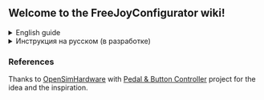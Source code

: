 ## Welcome to the FreeJoyConfigurator wiki!

<details> 
  <summary> English guide </summary>

# Installation
Just download the [latest release](https://github.com/FreeJoy-Team/FreeJoy/releases) and run the installer.

# Getting started
* [Pins configuration](https://github.com/vostrenkov/FreeJoyConfigurator/wiki/Pins-configuration)
* [Digital inputs (buttons) configuration](https://github.com/vostrenkov/FreeJoyConfigurator/wiki/Digital-inputs-configuration)
* [Axes configuration](https://github.com/vostrenkov/FreeJoyConfigurator/wiki/Axes-configuration)
* [Axes to buttons](https://github.com/vostrenkov/FreeJoyConfigurator/wiki/Axes-to-Buttons)
* [Shift registers](https://github.com/vostrenkov/FreeJoyConfigurator/wiki/Shift-registers)
* [TLE501x sensors](https://github.com/vostrenkov/FreeJoyConfigurator/wiki/TLE501x-sensors)
* [LED configuration](https://github.com/FreeJoy-Team/FreeJoyConfigurator/wiki/LED-configuration)
* [Loading and saving configuration](https://github.com/vostrenkov/FreeJoyConfigurator/wiki/Loading-and-saving-configuration)
* [Advanced settings](https://github.com/vostrenkov/FreeJoyConfigurator/wiki/Advanced-settings)
* [Firmware flasher](https://github.com/vostrenkov/FreeJoyConfigurator/wiki/Firmware-flasher)

</details>

<details> 
  <summary> Инструкция на русском (в разработке) </summary>

# Описание проекта:
# FreeJoy
FreeJoy - настраиваемый контроллер игрового устройства, основанный на недорогом микроконтроллере STM32F103C8. Он позволяет создавать собственные HOTAS – системы (РУС, РУД, всевозможные панели расширения), педали, автомобильные системы управления (рулевые колеса, педали, рычаги коробок передач и т.д.) и настраивать сконструированное устройство.

## Возможности:
* До 8 – аналоговых осей;
* До 128 кнопок или тумблеров;
* До 4 HAT-переключателей;
•	До 16 инкрементальных энкодеров;
•	Возможность назначения нажатий кнопок на определенные положения аналоговой оси (до 12 кнопок на ось);
•	Поддержка сдвиговых регистров 74HC165 и CD4021 для увеличения количества подключаемых кнопок.
•	Поддержка цифровых датчиков Холла TLE5010/TLE5011.
Оси:
FreeJoy поддерживает до 8 аналоговых осей, которые могут быть либо аналоговыми источниками (потенциометрами) подключенными к контактам A0-A7, либо цифровыми (TLE5010/5011). Все оси имеют следующие настройки:
•	Источник/назначение оси (X, Y, Z, Rx, Ry, Rz, Slider1, Slider2);
•	Включение/отключение вывода оси;
•	Изменение разрешения;
•	Калибровка (ручная/автоматическая);
•	Сглаживание (откл или 7 уровней настройки фильтра);
•	Инверсия;
•	Динамическая мертвая зона
•	Опция сдвига магнита;
•	Настройка кривых отклика;
•	Оси из кнопок/энкодеров.
Кнопки:
FreeJoy – поддерживает подключение до 128 кнопок поключенных как одиночные кнопки (подкача 0 или питания на сигнальный контакт), как матрица кнопок, посредством сдвиговых регистров, через функцию ось в кнопки. Кнопки могут быть настроены как:
•	Нормальная кнопка;
•	Инвертированная кнопка;
•	Тумблер на включение/отключение (Toggle switch ON/OFF);
•	Тумблер на включение (Toggle switch ON);
•	Тумблер на отключение (Toggle switch OFF);
•	HAT-переключатель;
•	Вход инкрементального энкодера;
•	Радиокнопка;
•	Кнопка последовательного переключения;
•	5 шифтов.


Скачайте [последний релиз](https://github.com/FreeJoy-Team/FreeJoy/releases) и запустите установщик.

# Начало работы
* [Настройка выводов контроллера](https://github.com/FreeJoy-Team/FreeJoyConfigurator/wiki/Настройка-выводов-контроллера)
* [Настройка цифровых входов (кнопок)](https://github.com/FreeJoy-Team/FreeJoyConfigurator/wiki/Настройка-цифровых-входов-(кнопок))
* [Настройка осей](https://github.com/FreeJoy-Team/FreeJoyConfigurator/wiki/Настройка-осей)
* [Функция "оси в кнопки"](https://github.com/FreeJoy-Team/FreeJoyConfigurator/wiki/Функция-%22оси-в-кнопки%22)
* [Сдвиговые регистры](https://github.com/FreeJoy-Team/FreeJoyConfigurator/wiki/Сдвиговые-регистры)
* [Датчики TLE501x](https://github.com/FreeJoy-Team/FreeJoyConfigurator/wiki/Датчики-TLE501x)
* [Настройка светодиодов](https://github.com/FreeJoy-Team/FreeJoyConfigurator/wiki/Настройка-светодиодов)
* [Загрузка и сохранение конфигурации](https://github.com/FreeJoy-Team/FreeJoyConfigurator/wiki/Загрузка-и-сохранение-конфигурации)
* [Продвинутые настройки](https://github.com/FreeJoy-Team/FreeJoyConfigurator/wiki/Продвинутые-настройки)
* [Загрузчик прошивки](https://github.com/FreeJoy-Team/FreeJoyConfigurator/wiki/Загрузчик-прошивки)

</details>


### References
Thanks to [OpenSimHardware](https://github.com/OpenSimHardware) with [Pedal & Button Controller](https://github.com/OpenSimHardware/PedalButtonController) project for the idea and the inspiration.